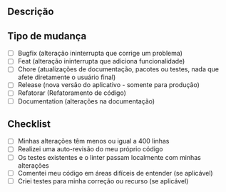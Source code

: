 ## Descrição

## Tipo de mudança

- [ ] Bugfix (alteração ininterrupta que corrige um problema)
- [ ] Feat (alteração ininterrupta que adiciona funcionalidade)
- [ ] Chore (atualizações de documentação, pacotes ou testes, nada que afete diretamente o usuário final)
- [ ] Release (nova versão do aplicativo - somente para produção)
- [ ] Refatorar (Refatoramento de código)
- [ ] Documentation (alterações na documentação)

## Checklist

- [ ] Minhas alterações têm menos ou igual a 400 linhas
- [ ] Realizei uma auto-revisão do meu próprio código
- [ ] Os testes existentes e o linter passam localmente com minhas alterações
- [ ] Comentei meu código em áreas difíceis de entender (se aplicável)
- [ ] Criei testes para minha correção ou recurso (se aplicável)
